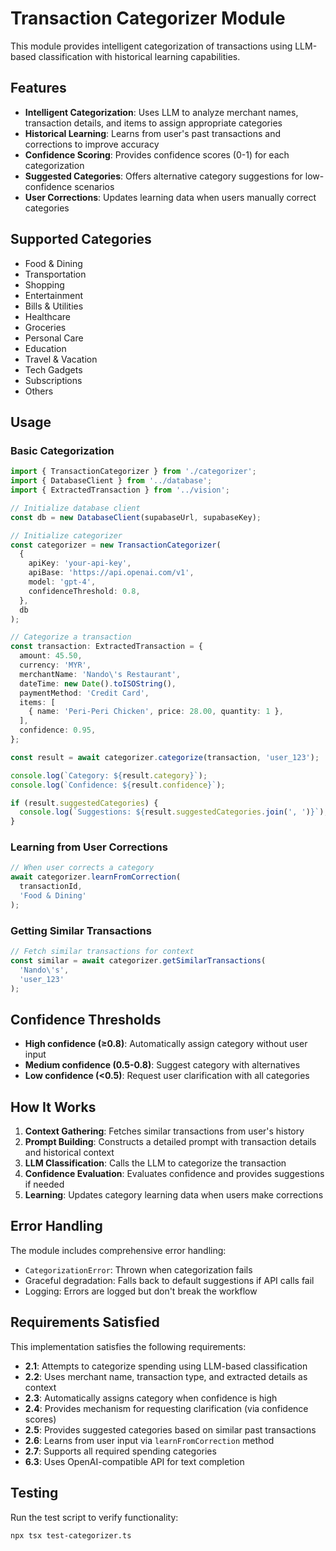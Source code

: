 # Transaction Categorizer Module

This module provides intelligent categorization of transactions using LLM-based classification with historical learning capabilities.

## Features

- **Intelligent Categorization**: Uses LLM to analyze merchant names, transaction details, and items to assign appropriate categories
- **Historical Learning**: Learns from user's past transactions and corrections to improve accuracy
- **Confidence Scoring**: Provides confidence scores (0-1) for each categorization
- **Suggested Categories**: Offers alternative category suggestions for low-confidence scenarios
- **User Corrections**: Updates learning data when users manually correct categories

## Supported Categories

- Food & Dining
- Transportation
- Shopping
- Entertainment
- Bills & Utilities
- Healthcare
- Groceries
- Personal Care
- Education
- Travel & Vacation
- Tech Gadgets
- Subscriptions
- Others

## Usage

### Basic Categorization

```typescript
import { TransactionCategorizer } from './categorizer';
import { DatabaseClient } from '../database';
import { ExtractedTransaction } from '../vision';

// Initialize database client
const db = new DatabaseClient(supabaseUrl, supabaseKey);

// Initialize categorizer
const categorizer = new TransactionCategorizer(
  {
    apiKey: 'your-api-key',
    apiBase: 'https://api.openai.com/v1',
    model: 'gpt-4',
    confidenceThreshold: 0.8,
  },
  db
);

// Categorize a transaction
const transaction: ExtractedTransaction = {
  amount: 45.50,
  currency: 'MYR',
  merchantName: 'Nando\'s Restaurant',
  dateTime: new Date().toISOString(),
  paymentMethod: 'Credit Card',
  items: [
    { name: 'Peri-Peri Chicken', price: 28.00, quantity: 1 },
  ],
  confidence: 0.95,
};

const result = await categorizer.categorize(transaction, 'user_123');

console.log(`Category: ${result.category}`);
console.log(`Confidence: ${result.confidence}`);

if (result.suggestedCategories) {
  console.log(`Suggestions: ${result.suggestedCategories.join(', ')}`);
}
```

### Learning from User Corrections

```typescript
// When user corrects a category
await categorizer.learnFromCorrection(
  transactionId,
  'Food & Dining'
);
```

### Getting Similar Transactions

```typescript
// Fetch similar transactions for context
const similar = await categorizer.getSimilarTransactions(
  'Nando\'s',
  'user_123'
);
```

## Confidence Thresholds

- **High confidence (≥0.8)**: Automatically assign category without user input
- **Medium confidence (0.5-0.8)**: Suggest category with alternatives
- **Low confidence (<0.5)**: Request user clarification with all categories

## How It Works

1. **Context Gathering**: Fetches similar transactions from user's history
2. **Prompt Building**: Constructs a detailed prompt with transaction details and historical context
3. **LLM Classification**: Calls the LLM to categorize the transaction
4. **Confidence Evaluation**: Evaluates confidence and provides suggestions if needed
5. **Learning**: Updates category learning data when users make corrections

## Error Handling

The module includes comprehensive error handling:

- `CategorizationError`: Thrown when categorization fails
- Graceful degradation: Falls back to default suggestions if API calls fail
- Logging: Errors are logged but don't break the workflow

## Requirements Satisfied

This implementation satisfies the following requirements:

- **2.1**: Attempts to categorize spending using LLM-based classification
- **2.2**: Uses merchant name, transaction type, and extracted details as context
- **2.3**: Automatically assigns category when confidence is high
- **2.4**: Provides mechanism for requesting clarification (via confidence scores)
- **2.5**: Provides suggested categories based on similar past transactions
- **2.6**: Learns from user input via `learnFromCorrection` method
- **2.7**: Supports all required spending categories
- **6.3**: Uses OpenAI-compatible API for text completion

## Testing

Run the test script to verify functionality:

```bash
npx tsx test-categorizer.ts
```
